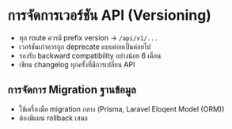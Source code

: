 # การจัดการเวอร์ชัน API (Versioning)

- ทุก route ควรมี prefix version → `/api/v1/...`
- เวอร์ชันเก่าควรถูก deprecate แบบค่อยเป็นค่อยไป
- รองรับ backward compatibility อย่างน้อย 6 เดือน
- เขียน changelog ทุกครั้งที่มีการเปลี่ยน API

## การจัดการ Migration ฐานข้อมูล
- ใช้เครื่องมือ migration กลาง (Prisma, Laravel Eloqent Model (ORM))
- ต้องมีแผน rollback เสมอ

